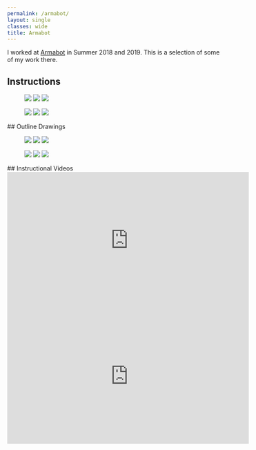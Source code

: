 ```yaml
---
permalink: /armabot/
layout: single
classes: wide
title: Armabot
---
```

I worked at [Armabot](https://armabot.com) in Summer 2018 and 2019. This is a selection of some of my work there.
## Instructions
<figure class="third">
  <a href="{{ site.url }}/assets/pdf/A0067_I.pdf"><img src="{{ site.url }}/assets/pdf/A0067_I.jpg"></a>
  <a href="{{ site.url }}/assets/pdf/A0046_I.pdf"><img src="{{ site.url }}/assets/pdf/A0046_I.jpg"></a>
  <a href="{{ site.url }}/assets/pdf/A0064_I.pdf"><img src="{{ site.url }}/assets/pdf/A0064_I.jpg"></a>
</figure>
<figure class="third">
  <a href="{{ site.url }}/assets/pdf/A0061_I.pdf"><img src="{{ site.url }}/assets/pdf/A0061_I.jpg"></a>
  <a href="{{ site.url }}/assets/pdf/A0051_I.pdf"><img src="{{ site.url }}/assets/pdf/A0051_I.jpg"></a>
  <a href="{{ site.url }}/assets/pdf/A0047_I.pdf"><img src="{{ site.url }}/assets/pdf/A0047_I.jpg"></a>
</figure>
## Outline Drawings
<figure class="third">
  <a href="{{ site.url }}/assets/pdf/A0046_O.pdf"><img src="{{ site.url }}/assets/pdf/A0046_O.jpg"></a>
  <a href="{{ site.url }}/assets/pdf/A0047_O.pdf"><img src="{{ site.url }}/assets/pdf/A0047_O.jpg"></a>
  <a href="{{ site.url }}/assets/pdf/A0051_O.pdf"><img src="{{ site.url }}/assets/pdf/A0051_O.jpg"></a>
</figure>
<figure class="third">
  <a href="{{ site.url }}/assets/pdf/A0064_O.pdf"><img src="{{ site.url }}/assets/pdf/A0064_O.jpg"></a>
  <a href="{{ site.url }}/assets/pdf/A0066_O.pdf"><img src="{{ site.url }}/assets/pdf/A0066_O.jpg"></a>
  <a href="{{ site.url }}/assets/pdf/A0067_O.pdf"><img src="{{ site.url }}/assets/pdf/A0067_O.jpg"></a>
</figure>
## Instructional Videos
<iframe width="560" height="315" src="https://www.youtube.com/embed/k6V2sEIt6ck" frameborder="0" allow="accelerometer; autoplay; encrypted-media; gyroscope; picture-in-picture" allowfullscreen></iframe>
<br>
<iframe width="560" height="315" src="https://www.youtube.com/embed/GBvGVbVk2B8" frameborder="0" allow="accelerometer; autoplay; encrypted-media; gyroscope; picture-in-picture" allowfullscreen></iframe>
